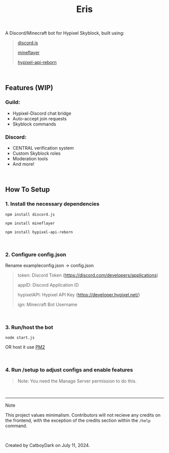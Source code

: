 <h1 align="center">
    Eris
</h1>

<br />

A Discord/Minecraft bot for Hypixel Skyblock, built using: <br />
>
> [discord.js](https://github.com/discordjs/guide) <br />
>
> [mineflayer](https://github.com/PrismarineJS/mineflayer) <br />
>
> [hypixel-api-reborn](https://github.com/Hypixel-API-Reborn/hypixel-api-reborn) <br />
<br />

<h2>Features (WIP)</h2>

### Guild:
- Hypixel-Discord chat bridge
- Auto-accept join requests
- Skyblock commands

### Discord:
- CENTRAL verification system 
- Custom Skyblock roles
- Moderation tools
- And more!
<br />

<h2>How To Setup</h2>

### </p>1. Install the necessary dependencies</p>

    npm install discord.js
</p> </p>

    npm install mineflayer
</p> </p>

    npm install hypixel-api-reborn
<br />
 
### </p>2. Configure config.json</p>

</p>Rename exampleconfig.json → config.json </p>

> 
> token: Discord Token (https://discord.com/developers/applications) <br />
> 
> appID: Discord Application ID <br />
> 
> hypixelAPI: Hypixel API Key (https://developer.hypixel.net/) <br />
> 
> ign: Minecraft Bot Username <br />
>
<br />

### </p>3. Run/host the bot </p>

    node start.js
OR host it use [PM2](https://pm2.keymetrics.io/)

<br />

### 4. Run /setup to adjust configs and enable features

> Note: You need the Manage Server permission to do this.

<br />

---

> [!NOTE]
> This project values minimalism. Contributors will not recieve any credits on the frontend, with the exception of the credits section within the `/help` command.

<br />

Created by CatboyDark on July 11, 2024. <br /> 
